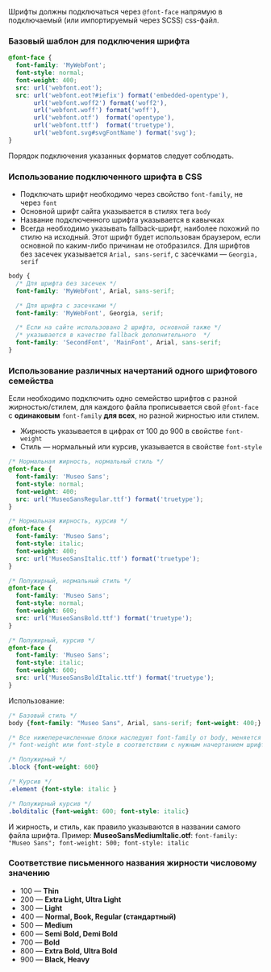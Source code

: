 Шрифты должны подключаться через `@font-face` напрямую в подключаемый (или импортируемый через SCSS) css-файл.

### Базовый шаблон для подключения шрифта

```scss
@font-face {
  font-family: 'MyWebFont';
  font-style: normal;
  font-weight: 400;
  src: url('webfont.eot');
  src: url('webfont.eot?#iefix') format('embedded-opentype'),
       url('webfont.woff2') format('woff2'),
       url('webfont.woff') format('woff'),
       url('webfont.otf')  format('opentype'),
       url('webfont.ttf')  format('truetype'),
       url('webfont.svg#svgFontName') format('svg');
}
```

Порядок подключения указанных форматов следует соблюдать.

### Использование подключенного шрифта в CSS

* Подключать шрифт необходимо через свойство `font-family`, не через `font`
* Основной шрифт сайта указывается в стилях тега `body`
* Название подключенного шрифта указывается в кавычках
* Всегда необходимо указывать fallback-шрифт, наиболее похожий по стилю на исходный. Этот шрифт будет использован браузером, если основной по каким-либо причинам не отобразился. Для шрифтов без засечек указывается `Arial, sans-serif`, с засечками — `Georgia, serif`

```scss
body {
  /* Для шрифта без засечек */
  font-family: 'MyWebFont', Arial, sans-serif;

  /* Для шрифта с засечками */
  font-family: 'MyWebFont', Georgia, serif;

  /* Если на сайте использовано 2 шрифта, основной также */
  /* указывается в качестве fallback дополнительного  */
  font-family: 'SecondFont', 'MainFont', Arial, sans-serif;
}
```

### Использование различных начертаний одного шрифтового семейства

Если необходимо подключить одно семейство шрифтов с разной жирностью/стилем, для каждого файла прописывается свой `@font-face` с **одинаковым** `font-family` **для всех**, но разной жирностью или стилем.

* Жирность указывается в цифрах от 100 до 900 в свойстве `font-weight`
* Стиль — нормальный или курсив, указывается в свойстве `font-style`

```scss
/* Нормальная жирность, нормальный стиль */
@font-face {
  font-family: 'Museo Sans';
  font-style: normal;
  font-weight: 400;
  src: url('MuseoSansRegular.ttf') format('truetype');
}

/* Нормальная жирность, курсив */
@font-face {
  font-family: 'Museo Sans';
  font-style: italic;
  font-weight: 400;
  src: url('MuseoSansItalic.ttf') format('truetype');
}

/* Полужирный, нормальный стиль */
@font-face {
  font-family: 'Museo Sans';
  font-style: normal;
  font-weight: 600;
  src: url('MuseoSansBold.ttf') format('truetype');
}

/* Полужирный, курсив */
@font-face {
  font-family: 'Museo Sans';
  font-style: italic;
  font-weight: 600;
  src: url('MuseoSansBoldItalic.ttf') format('truetype');
}
```

Использование:

```scss
/* Базовый стиль */ 
body {font-family: "Museo Sans", Arial, sans-serif; font-weight: 400;}

/* Все нижеперечисленные блоки наследуют font-family от body, меняется только */
/* font-weight или font-style в соответствии с нужным начертанием шрифта */

/* Полужирный */ 
.block {font-weight: 600}

/* Курсив */
.element {font-style: italic }

/* Полужирный курсив */ 
.bolditalic {font-weight: 600; font-style: italic}
```

И жирность, и стиль, как правило указываются в названии самого файла шрифта.
Пример: **MuseoSansMediumItalic.otf**: `font-family: "Museo Sans"; font-weight: 500; font-style: italic`

### Соответствие письменного названия жирности числовому значению

* 100 — **Thin**
* 200 — **Extra Light, Ultra Light**
* 300 — **Light**
* 400 — **Normal, Book, Regular (стандартный)**
* 500 — **Medium**
* 600 — **Semi Bold, Demi Bold**
* 700 — **Bold**
* 800 — **Extra Bold, Ultra Bold**
* 900 — **Black, Heavy**